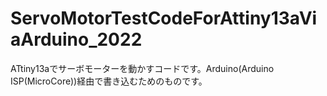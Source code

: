 # ServoMotorTestCodeForAttiny13aViaArduino_2022
ATtiny13aでサーボモーターを動かすコードです。Arduino(Arduino ISP(MicroCore))経由で書き込むためのものです。
